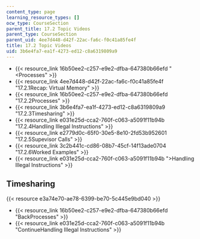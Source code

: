 ```yaml
---
content_type: page
learning_resource_types: []
ocw_type: CourseSection
parent_title: 17.2 Topic Videos
parent_type: CourseSection
parent_uid: 4ee7d448-d42f-22ac-fa6c-f0c41a85fe4f
title: 17.2 Topic Videos
uid: 3b6e4fa7-ea1f-4273-ed12-c8a6319809a9
---
```


*   {{< resource_link 16b50ee2-c257-e9e2-dfba-647380b66efd "\<Processes" >}}
*   {{< resource_link 4ee7d448-d42f-22ac-fa6c-f0c41a85fe4f "17.2.1Recap: Virtual Memory" >}}
*   {{< resource_link 16b50ee2-c257-e9e2-dfba-647380b66efd "17.2.2Processes" >}}
*   {{< resource_link 3b6e4fa7-ea1f-4273-ed12-c8a6319809a9 "17.2.3Timesharing" >}}
*   {{< resource_link e031e25d-cca2-760f-c063-a5091f11b94b "17.2.4Handling Illegal Instructions" >}}
*   {{< resource_link e2779d0c-65f0-30e5-8e10-2fd53b952601 "17.2.5Supevisor Calls" >}}
*   {{< resource_link 3c2b441c-cd86-08b7-45cf-14f13ade0704 "17.2.6Worked Examples" >}}
*   {{< resource_link e031e25d-cca2-760f-c063-a5091f11b94b "\>Handling Illegal Instructions" >}}

Timesharing
-----------

{{< resource e3a74e70-ae78-6399-be70-5c445e9bd040 >}}

*   {{< resource_link 16b50ee2-c257-e9e2-dfba-647380b66efd "BackProcesses" >}}
*   {{< resource_link e031e25d-cca2-760f-c063-a5091f11b94b "ContinueHandling Illegal Instructions" >}}